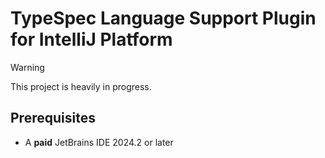 # TypeSpec Language Support Plugin for IntelliJ Platform

> [!WARNING]
> This project is heavily in progress.

## Prerequisites

- A **paid** JetBrains IDE 2024.2 or later
